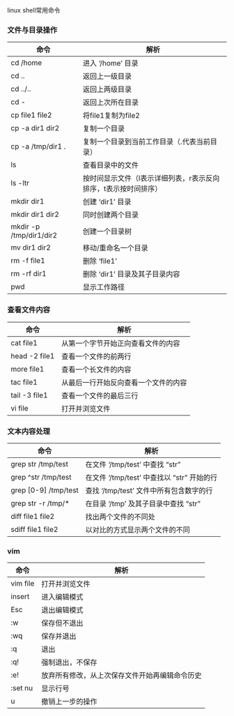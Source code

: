 linux shell常用命令

### 文件与目录操作
命令 | 解析
---|---
cd /home | 进入 ‘/home’ 目录
cd .. | 返回上一级目录
cd ../.. | 返回上两级目录
cd - | 返回上次所在目录
cp file1 file2 | 将file1复制为file2
cp -a dir1 dir2 | 复制一个目录
cp -a /tmp/dir1 . | 复制一个目录到当前工作目录（.代表当前目录）
ls | 查看目录中的文件
ls -ltr | 按时间显示文件（l表示详细列表，r表示反向排序，t表示按时间排序）
mkdir dir1 | 创建 ‘dir1’ 目录
mkdir dir1 dir2 | 同时创建两个目录
mkdir -p /tmp/dir1/dir2 | 创建一个目录树
mv dir1 dir2 | 移动/重命名一个目录
rm -f file1 | 删除 ‘file1’
rm -rf dir1 | 删除 ‘dir1’ 目录及其子目录内容
pwd | 显示工作路径


### 查看文件内容
命令 | 解析
---|---
cat file1 | 从第一个字节开始正向查看文件的内容
head -2 file1 | 查看一个文件的前两行
more file1 | 查看一个长文件的内容
tac file1 | 从最后一行开始反向查看一个文件的内容
tail -3 file1 | 查看一个文件的最后三行
vi file | 打开并浏览文件

### 文本内容处理
命令 | 解析
---|---
grep str /tmp/test | 在文件 ‘/tmp/test’ 中查找 “str”
grep ^str /tmp/test | 在文件 ‘/tmp/test’ 中查找以 “str” 开始的行
grep [0-9] /tmp/test | 查找 ‘/tmp/test’ 文件中所有包含数字的行
grep str -r /tmp/* | 在目录 ‘/tmp’ 及其子目录中查找 “str”
diff file1 file2 | 找出两个文件的不同处
sdiff file1 file2 | 以对比的方式显示两个文件的不同



### vim
命令 | 解析
---|---
vim file | 打开并浏览文件
insert | 进入编辑模式
Esc | 退出编辑模式
:w | 保存但不退出
:wq | 保存并退出
:q | 退出
:q! | 强制退出，不保存
:e! | 放弃所有修改，从上次保存文件开始再编辑命令历史
:set nu | 显示行号
u | 撤销上一步的操作


 

	
	
<!--
https://blog.csdn.net/qq_40087415/article/details/79367151
 常用命令
文件与目录操作
命令	解析
cd /home	进入 ‘/home’ 目录
cd ..	返回上一级目录
cd ../..	返回上两级目录
cd -	返回上次所在目录
cp file1 file2	将file1复制为file2
cp -a dir1 dir2	复制一个目录
cp -a /tmp/dir1 .	复制一个目录到当前工作目录（.代表当前目录）
ls	查看目录中的文件
ls -a	显示隐藏文件
ls -l	显示详细信息
ls -lrt	按时间显示文件（l表示详细列表，r表示反向排序，t表示按时间排序）
pwd	显示工作路径
mkdir dir1	创建 ‘dir1’ 目录
mkdir dir1 dir2	同时创建两个目录
mkdir -p /tmp/dir1/dir2	创建一个目录树
mv dir1 dir2	移动/重命名一个目录
rm -f file1	删除 ‘file1’
rm -rf dir1	删除 ‘dir1’ 目录及其子目录内容
查看文件内容
命令	解析
cat file1	从第一个字节开始正向查看文件的内容
head -2 file1	查看一个文件的前两行
more file1	查看一个长文件的内容
tac file1	从最后一行开始反向查看一个文件的内容
tail -3 file1	查看一个文件的最后三行
vi file	打开并浏览文件
文本内容处理
命令	解析
grep str /tmp/test	在文件 ‘/tmp/test’ 中查找 “str”
grep ^str /tmp/test	在文件 ‘/tmp/test’ 中查找以 “str” 开始的行
grep [0-9] /tmp/test	查找 ‘/tmp/test’ 文件中所有包含数字的行
grep str -r /tmp/*	在目录 ‘/tmp’ 及其子目录中查找 “str”
diff file1 file2	找出两个文件的不同处
sdiff file1 file2	以对比的方式显示两个文件的不同
vi file	
操作	解析
i	进入编辑文本模式
Esc	退出编辑文本模式
:w	保存当前修改
:q	不保存退出vi
:wq	保存当前修改并退出vi
查询操作
命令	解析
find / -name file1	从 ‘/’ 开始进入根文件系统查找文件和目录
find / -user user1	查找属于用户 ‘user1’ 的文件和目录
find /home/user1 -name *.bin	在目录 ‘/ home/user1’ 中查找以 ‘.bin’ 结尾的文件
find /usr/bin -type f -atime +100	查找在过去100天内未被使用过的执行文件
find /usr/bin -type f -mtime -10	查找在10天内被创建或者修改过的文件
locate *.ps	寻找以 ‘.ps’ 结尾的文件，先运行 ‘updatedb’ 命令
find -name ‘*.[ch]’ | xargs grep -E ‘expr’	在当前目录及其子目录所有.c和.h文件中查找 ‘expr’
find -type f -print0 | xargs -r0 grep -F ‘expr’	在当前目录及其子目录的常规文件中查找 ‘expr’
find -maxdepth 1 -type f | xargs grep -F ‘expr’	在当前目录中查找 ‘expr’
压缩、解压
命令	解析
bzip2 file1	压缩 file1
bunzip2 file1.bz2	解压 file1.bz2
gzip file1	压缩 file1
gzip -9 file1	最大程度压缩 file1
gunzip file1.gz	解压 file1.gz
tar -cvf archive.tar file1	把file1打包成 archive.tar（-c: 建立压缩档案；-v: 显示所有过程；-f: 使用档案名字，是必须的，是最后一个参数）
tar -cvf archive.tar file1 dir1	把 file1，dir1 打包成 archive.tar
tar -tf archive.tar	显示一个包中的内容
tar -xvf archive.tar	释放一个包
tar -xvf archive.tar -C /tmp	把压缩包释放到 /tmp目录下
zip file1.zip file1	创建一个zip格式的压缩包
zip -r file1.zip file1 dir1	把文件和目录压缩成一个zip格式的压缩包
unzip file1.zip	解压一个zip格式的压缩包到当前目录
unzip test.zip -d /tmp/	解压一个zip格式的压缩包到 /tmp 目录
yum安装器
命令	解析
yum -y install [package]	下载并安装一个rpm包
yum localinstall [package.rpm]	安装一个rpm包，使用你自己的软件仓库解决所有依赖关系
yum -y update	更新当前系统中安装的所有rpm包
yum update [package]	更新一个rpm包
yum remove [package]	删除一个rpm包
yum list	列出当前系统中安装的所有包
yum search [package]	在rpm仓库中搜寻软件包
yum clean [package]	清除缓存目录（/var/cache/yum）下的软件包
yum clean headers	删除所有头文件
yum clean all	删除所有缓存的包和头文件

 
-->
 

           


   